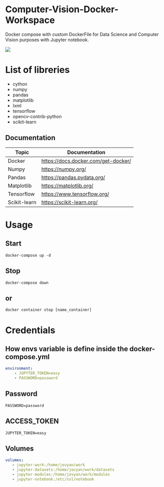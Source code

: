 # Computer-Vision-Docker-Workspace

Docker compose with custom DockerFile for Data Science and Computer Vision purposes with Jupyter notebook.

 ![](https://i.pinimg.com/originals/7f/dd/e7/7fdde7d65373c3bdc68ff29bd843e927.gif)

# List of libreries

* cython
* numpy
* pandas
* matplotlib
* lxml
* tensorflow
* opencv-contrib-python
* scikit-learn

## Documentation

Topic | Documentation
------------ | -------------
Docker | https://docs.docker.com/get-docker/
Numpy | https://numpy.org/
Pandas | https://pandas.pydata.org/
Matplotlib | https://matplotlib.org/
Tensorflow| https://www.tensorflow.org/
Scikit-learn | https://scikit-learn.org/

# Usage

## Start

    docker-compose up -d
## Stop

    docker-compose down
## or
    docker container stop [name_container]

# Credentials

## How envs variable is define inside the docker-compose.yml
```yml
environment:
    - JUPYTER_TOKEN=easy
    - PASSWORD=password
```
## Password

    PASSWORD=password

## ACCESS_TOKEN

    JUPYTER_TOKEN=easy

## Volumes

```yml
volumes:
   - jupyter-work:/home/jovyan/work
   - jupyter-datasets:/home/jovyan/work/datasets
   - jupyter-modules:/home/jovyan/work/modules
   - jupyter-notebook:/etc/ssl/notebook
```
